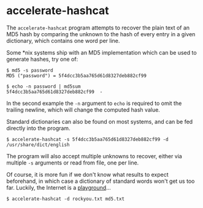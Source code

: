 accelerate-hashcat
==================

The `accelerate-hashcat` program attempts to recover the plain text of an MD5
hash by comparing the unknown to the hash of every entry in a given dictionary,
which contains one word per line.

Some \*nix systems ship with an MD5 implementation which can be used to generate
hashes, try one of:

    $ md5 -s password
    MD5 ("password") = 5f4dcc3b5aa765d61d8327deb882cf99

    $ echo -n password | md5sum
    5f4dcc3b5aa765d61d8327deb882cf99  -

In the second example the `-n` argument to `echo` is required to omit the
trailing newline, which will change the computed hash value.

Standard dictionaries can also be found on most systems, and can be fed directly
into the program.

    $ accelerate-hashcat -s 5f4dcc3b5aa765d61d8327deb882cf99 -d /usr/share/dict/english

The program will also accept multiple unknowns to recover, either via multiple
`-s` arguments or read from file, one per line.

Of course, it is more fun if we don't know what results to expect beforehand, in
which case a dictionary of standard words won't get us too far. Luckily, the
Internet is a
[playground](https://wiki.skullsecurity.org/index.php?title=Passwords)...

    $ accelerate-hashcat -d rockyou.txt md5.txt

